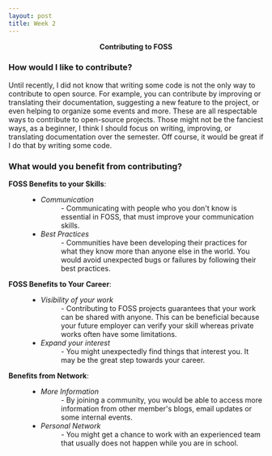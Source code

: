 ```yaml
---
layout: post
title: Week 2
---
```


[//]: # (Title)
<p align="center"><b> Contributing to FOSS</b></p>

[//]: # (Content)
### How would I like to contribute? ###
Until recently, I did not know that writing some code is not the only way to
contribute to open source. For example, you can contribute by improving or
translating their documentation, suggesting a new feature to the project, or
even helping to organize some events and more. These are all respectable ways to
contribute to open-source projects. Those might not be the fanciest ways, as a
beginner, I think I should focus on writing, improving, or translating
documentation over the semester. Off course, it would be great if I do that by
writing some code.

### What would you benefit from contributing? ###
<dl>
    <dt><b>FOSS Benefits to your Skills</b>:</dt>
    <dd>
        <dl><ul><li>
            <dt><i>Communication</i></dt>
            <dd>- Communicating with people who you don't know is essential in
            FOSS, that must improve your communication skills.</dd></li>
        <li>
            <dt><i>Best Practices</i></dt>
            <dd>- Communities have been developing their practices for what they
            know more than anyone else in the world. You would avoid unexpected
            bugs or failures by following their best practices.</dd>
        </li>
            </ul></dl>
    </dd>
    <dt><b>FOSS Benefits to Your Career</b>:</dt>
    <dd>
        <dl><ul><li>
            <dt><i>Visibility of your work</i></dt>
            <dd>- Contributing to FOSS projects guarantees that your work can be
            shared with anyone. This can be beneficial because your future
            employer can verify your skill whereas private works often have some
            limitations.</dd></li>
        <li>
            <dt><i>Expand your interest</i></dt>
            <dd>- You might unexpectedly find things that interest you. It may
            be the great step towards your career.</dd>
        </li>
        </ul></dl>
    </dd>
    <dt><b>Benefits from Network</b>:</dt>
    <dd>
        <dl><ul><li>
            <dt><i>More Information</i></dt>
            <dd>- By joining a community, you would be able to access more
            information from other member's blogs, email updates or some
            internal events.</dd>
        </li>
        <li>
            <dt><i>Personal Network</i></dt>
            <dd>- You might get a chance to work with an experienced team that
            usually does not happen while you are in school.</dd>
        </li>
        </ul></dl>
    </dd>
</dl>
